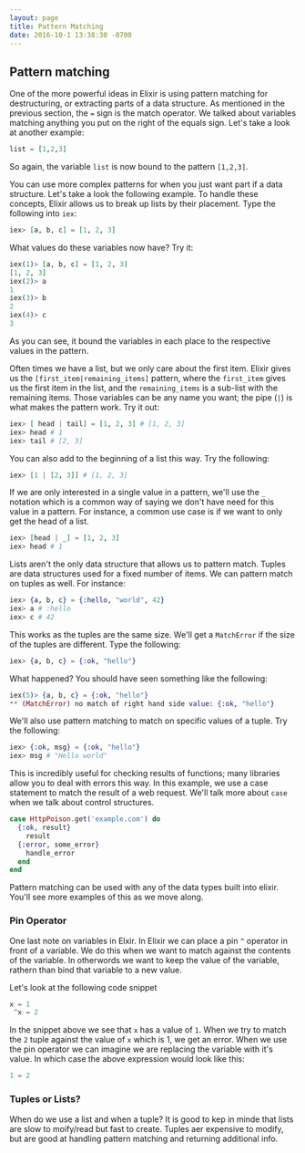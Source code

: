 ```yaml
---
layout: page
title: Pattern Matching
date: 2016-10-1 13:38:30 -0700
---
```



## Pattern matching

One of the more powerful ideas in Elixir is using pattern matching for destructuring, or extracting parts of a data structure. As mentioned in the previous section, the `=` sign is the match operator. We talked about variables matching anything you put on the right of the equals sign. Let's take a look at another example:

```elixir
list = [1,2,3]
```
So again, the variable `list` is now bound to the pattern `[1,2,3]`.

You can use more complex patterns for when you just want part if a data structure. Let's take a look the following example. To handle these concepts, Elixir allows us to break up lists by their placement. Type the following into `iex`:

```elixir
iex> [a, b, c] = [1, 2, 3]
```
What values do these variables now have? Try it:

```elixir
iex(1)> [a, b, c] = [1, 2, 3]
[1, 2, 3]
iex(2)> a
1
iex(3)> b
2
iex(4)> c
3
```

As you can see, it bound the variables in each place to the respective values in the pattern.

Often times we have a list, but we only care about the first item. Elixir gives us the `[first_item|remaining_items]` pattern, where the `first_item` gives us the first item in the list, and the `remaining_items` is a sub-list with the remaining items. Those variables can be any name you want; the pipe (`|`) is what makes the pattern work. Try it out:

```elixir
iex> [ head | tail] = [1, 2, 3] # [1, 2, 3]
iex> head # 1
iex> tail # [2, 3]
```

You can also add to the beginning of a list this way. Try the following:

```elixir
iex> [1 | [2, 3]] # [1, 2, 3]
```

If we are only interested in a single value in a pattern, we'll use the `_` notation which is a common way of saying we don't have need for this value in a pattern. For instance, a common use case is if we want to only get the head of a list.

```elixir
iex> [head | _] = [1, 2, 3]
iex> head # 1
```

Lists aren't the only data structure that allows us to pattern match. Tuples are data structures used for a fixed number of items. We can pattern match on tuples as well. For instance:

```elixir
iex> {a, b, c} = {:hello, "world", 42}
iex> a # :hello
iex> c # 42
```

This works as the tuples are the same size. We'll get a `MatchError` if the size of the tuples are different. Type the following:

```elixir
iex> {a, b, c} = {:ok, "hello"}
```

What happened? You should have seen something like the following:

```elixir
iex(5)> {a, b, c} = {:ok, "hello"}
** (MatchError) no match of right hand side value: {:ok, "hello"}
```

We'll also use pattern matching to match on specific values of a tuple. Try the following:

```elixir
iex> {:ok, msg} = {:ok, "hello"}
iex> msg # "Hello world"
```
This is incredibly useful for checking results of functions; many libraries allow you to deal with errors this way. In this example, we use a case statement to match the result of a web request. We'll talk more about `case` when we talk about control structures.

```elixir
case HttpPoison.get('example.com') do
  {:ok, result}
    result
  {:error, some_error}
    handle_error
  end
end
```

Pattern matching can be used with any of the data types built into elixir. You'll see more examples of this as we move along.

### Pin Operator

One last note on variables in Elxir. In Elixir we can place a pin `^` operator in front of a variable. We do this when we want to match against the contents of the variable. In otherwords we want to keep the value of the variable, rathern than bind that variable to a new value.

Let's look at the following code snippet 

```elixir
x = 1
 ^x = 2
```

In the snippet above we see that `x` has a value of `1`. When we try to match the `2` tuple against the value of `x` which is 1, we get an error. When we use the pin operator we can imagine we are replacing the variable with it's value. In which case the above expression would look like this:

```elixir
1 = 2
```

### Tuples or Lists?

When do we use a list and when a tuple? It is good to kep in minde that lists are slow to moify/read but fast to create. Tuples aer expensive to modify, but are good at handling pattern matching and returning additional info.



